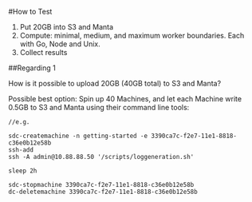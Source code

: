 #How to Test

1. Put 20GB into S3 and Manta
2. Compute: minimal, medium, and maximum worker boundaries. Each with Go, Node and Unix.
3. Collect results

##Regarding 1

How is it possible to upload 20GB (40GB total) to S3 and Manta?

Possible best option: Spin up 40 Machines, and let each Machine write 0.5GB to S3 and Manta using their command line tools:

```
//e.g.

sdc-createmachine -n getting-started -e 3390ca7c-f2e7-11e1-8818-c36e0b12e58b
ssh-add
ssh -A admin@10.88.88.50 '/scripts/loggeneration.sh'

sleep 2h

sdc-stopmachine 3390ca7c-f2e7-11e1-8818-c36e0b12e58b
dc-deletemachine 3390ca7c-f2e7-11e1-8818-c36e0b12e58b

```
